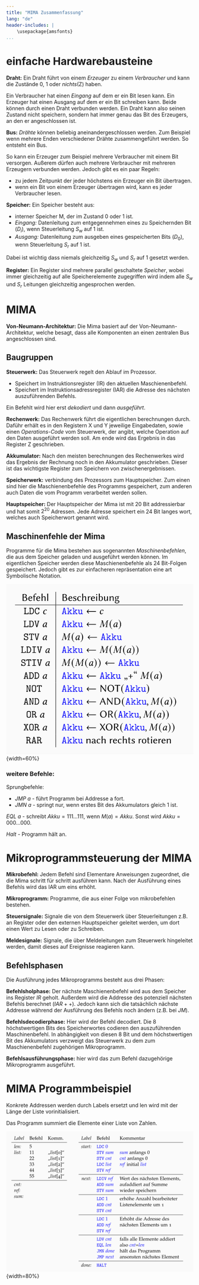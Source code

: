 ```yaml
---
title: "MIMA Zusammenfassung"
lang: "de"
header-includes: |
    \usepackage{amsfonts}
...
```



# einfache Hardwarebausteine

**Draht:** Ein Draht führt von einem *Erzeuger* zu einem *Verbraucher* und kann die Zustände 0, 1 oder *nichts*(Z) haben. 

Ein Verbraucher hat einen *Eingang* auf dem er ein Bit lesen kann. Ein Erzeuger hat einen Ausgang auf dem er ein Bit schreiben kann. Beide können durch einen Draht verbunden werden. Ein Draht kann also seinen Zustand nicht speichern, sondern hat immer genau das Bit des Erzeugers, an den er angeschlossen ist.

**Bus:** *Drähte* können beliebig aneinandergeschlossen werden. Zum Beispiel wenn mehrere Enden verschiedener Drähte zusammengeführt werden. So entsteht ein Bus.

So kann ein Erzeuger zum Beispiel mehrere Verbraucher mit einem Bit versorgen. Außerem dürfen auch mehrere Verbraucher mit mehreren Erzeugern verbunden werden. Jedoch gibt es ein paar Regeln:

- zu jedem Zeitpunkt der jeder höchstens ein Erzeuger ein Bit übertragen.
- wenn ein Bit von einem Erzeuger übertragen wird, kann es jeder Verbraucher lesen.

**Speicher:** Ein Speicher besteht aus:

- interner Speicher M, der im Zustand 0 oder 1 ist.
- *Eingang:* Datenleitung zum entgegennehmen eines zu Speichernden Bit ($D_i$), wenn Steuerleitung $S_w$ auf 1 ist.
- *Ausgang:* Datenleitung zum ausgeben eines gespeicherten Bits ($D_0$), wenn Steuerleitung $S_r$ auf 1 ist.

Dabei ist wichtig dass niemals gleichzeitig $S_w$ und $S_r$ auf 1 gesetzt werden.

**Register:** Ein Register sind mehrere parallel geschaltete *Speicher*, wobei immer gleichzeitig auf alle Speicherelemente zugegriffen wird indem alle $S_w$ und $S_r$ Leitungen gleichzeitig angesprochen werden.

# MIMA

**Von-Neumann-Architektur:** Die Mima basiert auf der Von-Neumann-Architektur, welche besagt, dass alle Komponenten an einen zentralen Bus angeschlossen sind.

## Baugruppen

**Steuerwerk:** Das Steuerwerk regelt den Ablauf im Prozessor.

- Speichert im Instruktionsregister (IR) den aktuellen Maschienenbefehl.
- Speichert im Instruktionsadressregister (IAR) die Adresse des nächsten auszuführenden Befehls.

Ein Befehlt wird hier erst *dekodiert* und dann *ausgeführt*.


**Rechenwerk:** Das Rechenwerk führt die eigentlichen berechnungen durch. Daführ erhält es in den Registern X und Y jeweilige Eingabedaten, sowie einen *Operations-Code* vom Steuerwerk, der angibt, welche Operation auf den Daten ausgeführt werden soll. Am ende wird das Ergebnis in das Register Z geschrieben.

**Akkumulator:** Nach den meisten berechnungen des Rechenwerkes wird das Ergebnis der Rechnung noch in den Akkumulator geschrieben. Dieser ist das wichtigste Register zum Speichern von zwischenergebnissen.

**Speicherwerk:** verbindung des Prozessors zum Hauptspeicher. Zum einen sind hier die Maschienenbefehle des Programms gespeichert, zum anderen auch Daten die vom Programm verarbeitet werden sollen.

**Hauptspeicher:** Der Hauptspeicher der Mima ist mit 20 Bit addressierbar und hat somit $2^{20}$ Adressen. Jede Adresse speichert ein 24 Bit langes wort, welches auch Speicherwort genannt wird.

## Maschinenfehle der Mima

Programme für die Mima bestehen aus sogenannten *Maschinenbefehlen*, die aus dem Speicher geladen und ausgeführt werden können. Im eigentlichen Speicher werden diese Maschienenbefehle als 24 Bit-Folgen gespeichert. Jedoch gibt es zur einfacheren repräsentation eine art Symbolische Notation.

![Mima Befehlssatz Quelle:(GBI Vorlesung)](pictures/mimabefehlssatz.png){width=60%}

### weitere Befehle:

Sprungbefehle:

- *JMP a* - führt Programm bei Addresse a fort.
- *JMN a* - springt nur, wenn erstes Bit des Akkumulators gleich 1 ist.

*EQL a* - schreibt $Akku = 111 \dots 111$, wenn $M(a)=Akku$. Sonst wird $Akku = 000 \dots 000$.

*Halt* - Programm hält an.


# Mikroprogrammsteuerung der MIMA

**Mikrobefehl:** Jedem Befehl sind Elementare Anweisungen zugeordnet, die die Mima schritt für schritt ausführen kann. Nach der Ausführung eines Befehls wird das IAR um eins erhöht.

**Mikroprogramm:** Programme, die aus einer Folge von mikrobefehlen bestehen.

**Steuersignale:** Signale die von dem Steuerwerk über Steuerleitungen z.B. an Register oder den externen Hauptspeicher geleitet werden, um dort einen Wert zu Lesen oder zu Schreiben.

**Meldesignale:** Signale, die über Meldeleitungen zum Steuerwerk hingeleitet werden, damit dieses auf Ereignisse reagieren kann.

## Befehlsphasen

Die Ausführung jedes Mikroprogramms besteht aus drei Phasen:

**Befehlsholphase:** Der nächste Maschienenbefehl wird aus dem Speicher ins Register *IR* geholt. Außerdem wird die Addresse des potenziell nächsten Befehls berechnet ($IAR++$). Jedoch kann sich die tatsächlich nächste Addresse während der Ausführung des Befehls noch ändern (z.B. bei *JM*).

**Befehlsdecodierphase:** Hier wird der Befehl decodiert. Die 8 höchstwertigen Bits des Speicherwortes codieren den auszuführenden Maschinenbefehl. In abhängigkeit von diesen 8 Bit und dem höchstwertigen Bit des Akkumulators verzweigt das Steuerwerk zu dem zum Maschienenbefehl zugehörigen Mikroprogramm.

**Befehlsausführungsphase:** hier wird das zum Befehl dazugehörige Mikroprogramm ausgeführt. 

# MIMA Programmbeispiel

Konkrete Addressen werden durch Labels ersetzt und len wird mit der Länge der Liste vorinitialisiert.

Das Programm summiert die Elemente einer Liste von Zahlen.

![Mima-Programm Quelle:GBI Skript](pictures/mimabeispiel.png){width=80%}
